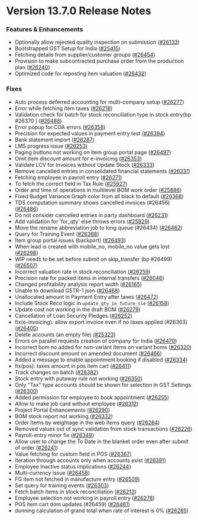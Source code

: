 # Version 13.7.0 Release Notes

### Features & Enhancements
- Optionally allow rejected quality inspection on submission ([#26133](https://github.com/sparrownova/Shopper/pull/26133))
- Bootstrapped GST Setup for India ([#25415](https://github.com/sparrownova/Shopper/pull/25415))
- Fetching details from supplier/customer groups ([#26454](https://github.com/sparrownova/Shopper/pull/26454))
- Provision to make subcontracted purchase order from the production plan ([#26240](https://github.com/sparrownova/Shopper/pull/26240))
- Optimized code for reposting item valuation ([#26432](https://github.com/sparrownova/Shopper/pull/26432))

### Fixes
- Auto process deferred accounting for multi-company setup ([#26277](https://github.com/sparrownova/Shopper/pull/26277))
- Error while fetching item taxes ([#26218](https://github.com/sparrownova/Shopper/pull/26218))
- Validation check for batch for stock reconciliation type in stock entry(bp #26370 ) ([#26488](https://github.com/sparrownova/Shopper/pull/26488))
- Error popup for COA errors ([#26358](https://github.com/sparrownova/Shopper/pull/26358))
- Precision for expected values in payment entry test ([#26394](https://github.com/sparrownova/Shopper/pull/26394))
- Bank statement import ([#26287](https://github.com/sparrownova/Shopper/pull/26287))
- LMS progress issue ([#26253](https://github.com/sparrownova/Shopper/pull/26253))
- Paging buttons not working on item group portal page ([#26497](https://github.com/sparrownova/Shopper/pull/26497))
- Omit item discount amount for e-invoicing ([#26353](https://github.com/sparrownova/Shopper/pull/26353))
- Validate LCV for Invoices without Update Stock ([#26333](https://github.com/sparrownova/Shopper/pull/26333))
- Remove cancelled entries in consolidated financial statements ([#26331](https://github.com/sparrownova/Shopper/pull/26331))
- Fetching employee in payroll entry ([#26271](https://github.com/sparrownova/Shopper/pull/26271))
- To fetch the correct field in Tax Rule ([#25927](https://github.com/sparrownova/Shopper/pull/25927))
- Order and time of operations in multilevel BOM work order ([#25886](https://github.com/sparrownova/Shopper/pull/25886))
- Fixed Budget Variance Graph color from all black to default ([#26368](https://github.com/sparrownova/Shopper/pull/26368))
- TDS computation summary shows cancelled invoices (#26456) ([#26486](https://github.com/sparrownova/Shopper/pull/26486))
- Do not consider cancelled entries in party dashboard ([#26231](https://github.com/sparrownova/Shopper/pull/26231))
- Add validation for 'for_qty' else throws errors ([#25829](https://github.com/sparrownova/Shopper/pull/25829))
- Move the rename abbreviation job to long queue (#26434) ([#26462](https://github.com/sparrownova/Shopper/pull/26462))
- Query for Training Event ([#26388](https://github.com/sparrownova/Shopper/pull/26388))
- Item group portal issues (backport) ([#26493](https://github.com/sparrownova/Shopper/pull/26493))
- When lead is created with mobile_no, mobile_no value gets lost ([#26298](https://github.com/sparrownova/Shopper/pull/26298))
- WIP needs to be set before submit on skip_transfer (bp #26499) ([#26507](https://github.com/sparrownova/Shopper/pull/26507))
- Incorrect valuation rate in stock reconciliation ([#26259](https://github.com/sparrownova/Shopper/pull/26259))
- Precision rate for packed items in internal transfers ([#26046](https://github.com/sparrownova/Shopper/pull/26046))
- Changed profitability analysis report width ([#26165](https://github.com/sparrownova/Shopper/pull/26165))
- Unable to download GSTR-1 json ([#26468](https://github.com/sparrownova/Shopper/pull/26468))
- Unallocated amount in Payment Entry after taxes ([#26472](https://github.com/sparrownova/Shopper/pull/26472))
- Include Stock Reco logic in `update_qty_in_future_sle` ([#26158](https://github.com/sparrownova/Shopper/pull/26158))
- Update cost not working in the draft BOM ([#26279](https://github.com/sparrownova/Shopper/pull/26279))
- Cancellation of Loan Security Pledges ([#26252](https://github.com/sparrownova/Shopper/pull/26252))
- fix(e-invoicing): allow export invoice even if no taxes applied (#26363) ([#26405](https://github.com/sparrownova/Shopper/pull/26405))
- Delete accounts (an empty file) ([#25323](https://github.com/sparrownova/Shopper/pull/25323))
- Errors on parallel requests creation of company for India  ([#26470](https://github.com/sparrownova/Shopper/pull/26470))
- Incorrect bom no added for non-variant items on variant boms ([#26320](https://github.com/sparrownova/Shopper/pull/26320))
- Incorrect discount amount on amended document ([#26466](https://github.com/sparrownova/Shopper/pull/26466))
- Added a message to enable appointment booking if disabled ([#26334](https://github.com/sparrownova/Shopper/pull/26334))
- fix(pos): taxes amount in pos item cart ([#26411](https://github.com/sparrownova/Shopper/pull/26411))
- Track changes on batch ([#26382](https://github.com/sparrownova/Shopper/pull/26382))
- Stock entry with putaway rule not working ([#26350](https://github.com/sparrownova/Shopper/pull/26350))
- Only "Tax" type accounts should be shown for selection in GST Settings ([#26300](https://github.com/sparrownova/Shopper/pull/26300))
- Added permission for employee to book appointment ([#26255](https://github.com/sparrownova/Shopper/pull/26255))
- Allow to make job card without employee ([#26312](https://github.com/sparrownova/Shopper/pull/26312))
- Project Portal Enhancements ([#26290](https://github.com/sparrownova/Shopper/pull/26290))
- BOM stock report not working ([#26332](https://github.com/sparrownova/Shopper/pull/26332))
- Order Items by weightage in the web items query ([#26284](https://github.com/sparrownova/Shopper/pull/26284))
- Removed values out of sync validation from stock transactions ([#26226](https://github.com/sparrownova/Shopper/pull/26226))
- Payroll-entry minor fix ([#26349](https://github.com/sparrownova/Shopper/pull/26349))
- Allow user to change the To Date in the blanket order even after submit of order ([#26241](https://github.com/sparrownova/Shopper/pull/26241))
- Value fetching for custom field in POS ([#26367](https://github.com/sparrownova/Shopper/pull/26367))
- Iteration through accounts only when accounts exist ([#26391](https://github.com/sparrownova/Shopper/pull/26391))
- Employee Inactive status implications ([#26244](https://github.com/sparrownova/Shopper/pull/26244))
- Multi-currency issue ([#26458](https://github.com/sparrownova/Shopper/pull/26458))
- FG item not fetched in manufacture entry ([#26509](https://github.com/sparrownova/Shopper/pull/26509))
- Set query for training events ([#26303](https://github.com/sparrownova/Shopper/pull/26303))
- Fetch batch items in stock reconciliation ([#26213](https://github.com/sparrownova/Shopper/pull/26213))
- Employee selection not working in payroll entry ([#26278](https://github.com/sparrownova/Shopper/pull/26278))
- POS item cart dom updates (#26459) ([#26461](https://github.com/sparrownova/Shopper/pull/26461))
- dunning calculation of grand total when rate of interest is 0% ([#26285](https://github.com/sparrownova/Shopper/pull/26285))